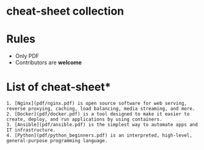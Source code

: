 # cheat-sheet collection 

# Rules
* Only PDF
* Contributors are **welcome** 

# List of cheat-sheet*
    1. [Nginx](pdf/nginx.pdf) is open source software for web serving, reverse proxying, caching, load balancing, media streaming, and more.
    2. [Docker](pdf/docker.pdf) is a tool designed to make it easier to create, deploy, and run applications by using containers.
    3. [Ansible](pdf/ansible.pdf) is the simplest way to automate apps and IT infrastructure.
    4. [Python](pdf/python_beginners.pdf) is an interpreted, high-level, general-purpose programming language.
